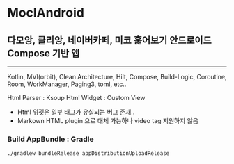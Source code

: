 # MoclAndroid

## 다모앙, 클리앙, 네이버카페, 미코 훑어보기 안드로이드 Compose 기반 앱

---

Kotlin, MVI(orbit), Clean Architecture, 
Hilt, Compose, Build-Logic, Coroutine, Room, 
WorkManager, Paging3, toml, etc..

Html Parser : Ksoup
Html Widget : Custom View
 - Html 위젯은 일부 태그가 유실되는 버그 존재.. 
 - Markown HTML plugin 으로 대체 가능하나 video tag 지원하지 않음

### Build AppBundle : Gradle

```shell
./gradlew bundleRelease appDistributionUploadRelease
```